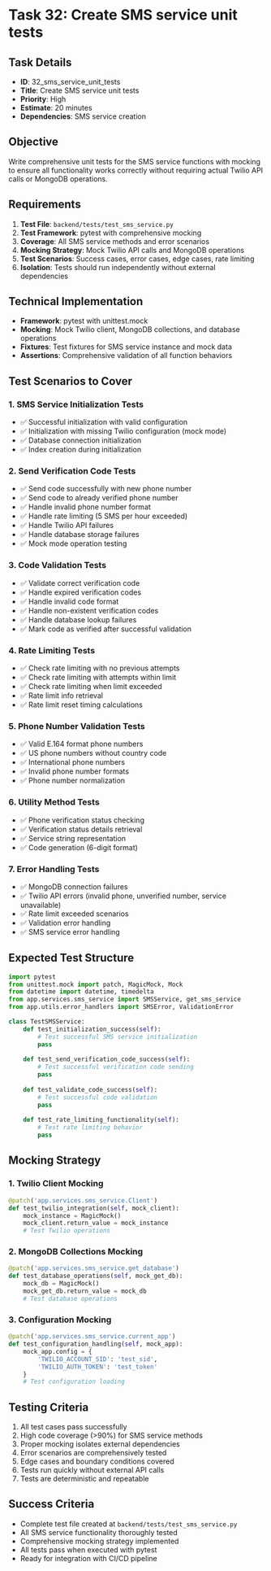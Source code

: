 # Task 32: Create SMS service unit tests

## Task Details
- **ID**: 32_sms_service_unit_tests
- **Title**: Create SMS service unit tests
- **Priority**: High
- **Estimate**: 20 minutes
- **Dependencies**: SMS service creation

## Objective
Write comprehensive unit tests for the SMS service functions with mocking to ensure all functionality works correctly without requiring actual Twilio API calls or MongoDB operations.

## Requirements
1. **Test File**: `backend/tests/test_sms_service.py`
2. **Test Framework**: pytest with comprehensive mocking
3. **Coverage**: All SMS service methods and error scenarios
4. **Mocking Strategy**: Mock Twilio API calls and MongoDB operations
5. **Test Scenarios**: Success cases, error cases, edge cases, rate limiting
6. **Isolation**: Tests should run independently without external dependencies

## Technical Implementation
- **Framework**: pytest with unittest.mock
- **Mocking**: Mock Twilio client, MongoDB collections, and database operations
- **Fixtures**: Test fixtures for SMS service instance and mock data
- **Assertions**: Comprehensive validation of all function behaviors

## Test Scenarios to Cover

### 1. SMS Service Initialization Tests
- ✅ Successful initialization with valid configuration
- ✅ Initialization with missing Twilio configuration (mock mode)
- ✅ Database connection initialization
- ✅ Index creation during initialization

### 2. Send Verification Code Tests
- ✅ Send code successfully with new phone number
- ✅ Send code to already verified phone number
- ✅ Handle invalid phone number format
- ✅ Handle rate limiting (5 SMS per hour exceeded)
- ✅ Handle Twilio API failures
- ✅ Handle database storage failures
- ✅ Mock mode operation testing

### 3. Code Validation Tests
- ✅ Validate correct verification code
- ✅ Handle expired verification codes
- ✅ Handle invalid code format
- ✅ Handle non-existent verification codes
- ✅ Handle database lookup failures
- ✅ Mark code as verified after successful validation

### 4. Rate Limiting Tests
- ✅ Check rate limiting with no previous attempts
- ✅ Check rate limiting with attempts within limit
- ✅ Check rate limiting when limit exceeded
- ✅ Rate limit info retrieval
- ✅ Rate limit reset timing calculations

### 5. Phone Number Validation Tests
- ✅ Valid E.164 format phone numbers
- ✅ US phone numbers without country code
- ✅ International phone numbers
- ✅ Invalid phone number formats
- ✅ Phone number normalization

### 6. Utility Method Tests
- ✅ Phone verification status checking
- ✅ Verification status details retrieval
- ✅ Service string representation
- ✅ Code generation (6-digit format)

### 7. Error Handling Tests
- ✅ MongoDB connection failures
- ✅ Twilio API errors (invalid phone, unverified number, service unavailable)
- ✅ Rate limit exceeded scenarios
- ✅ Validation error handling
- ✅ SMS service error handling

## Expected Test Structure
```python
import pytest
from unittest.mock import patch, MagicMock, Mock
from datetime import datetime, timedelta
from app.services.sms_service import SMSService, get_sms_service
from app.utils.error_handlers import SMSError, ValidationError

class TestSMSService:
    def test_initialization_success(self):
        # Test successful SMS service initialization
        pass
    
    def test_send_verification_code_success(self):
        # Test successful verification code sending
        pass
    
    def test_validate_code_success(self):
        # Test successful code validation
        pass
    
    def test_rate_limiting_functionality(self):
        # Test rate limiting behavior
        pass
```

## Mocking Strategy

### 1. Twilio Client Mocking
```python
@patch('app.services.sms_service.Client')
def test_twilio_integration(self, mock_client):
    mock_instance = MagicMock()
    mock_client.return_value = mock_instance
    # Test Twilio operations
```

### 2. MongoDB Collections Mocking
```python
@patch('app.services.sms_service.get_database')
def test_database_operations(self, mock_get_db):
    mock_db = MagicMock()
    mock_get_db.return_value = mock_db
    # Test database operations
```

### 3. Configuration Mocking
```python
@patch('app.services.sms_service.current_app')
def test_configuration_handling(self, mock_app):
    mock_app.config = {
        'TWILIO_ACCOUNT_SID': 'test_sid',
        'TWILIO_AUTH_TOKEN': 'test_token'
    }
    # Test configuration loading
```

## Testing Criteria
1. All test cases pass successfully
2. High code coverage (>90%) for SMS service methods
3. Proper mocking isolates external dependencies
4. Error scenarios are comprehensively tested
5. Edge cases and boundary conditions covered
6. Tests run quickly without external API calls
7. Tests are deterministic and repeatable

## Success Criteria
- Complete test file created at `backend/tests/test_sms_service.py`
- All SMS service functionality thoroughly tested
- Comprehensive mocking strategy implemented
- All tests pass when executed with pytest
- Ready for integration with CI/CD pipeline
